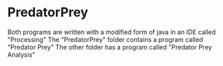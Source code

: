 # PredatorPrey

Both programs are written with a modified form of java in an IDE called "Processing"
The "PredatorPrey" folder contains a program called "Predator Prey"
The other folder has a program called "Predator Prey Analysis"
